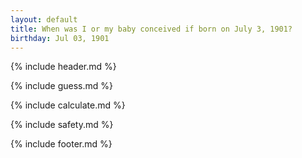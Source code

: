 ```yaml
---
layout: default
title: When was I or my baby conceived if born on July 3, 1901?
birthday: Jul 03, 1901
---
```


{% include header.md %}

{% include guess.md %}

{% include calculate.md %}

{% include safety.md %}

{% include footer.md %}



